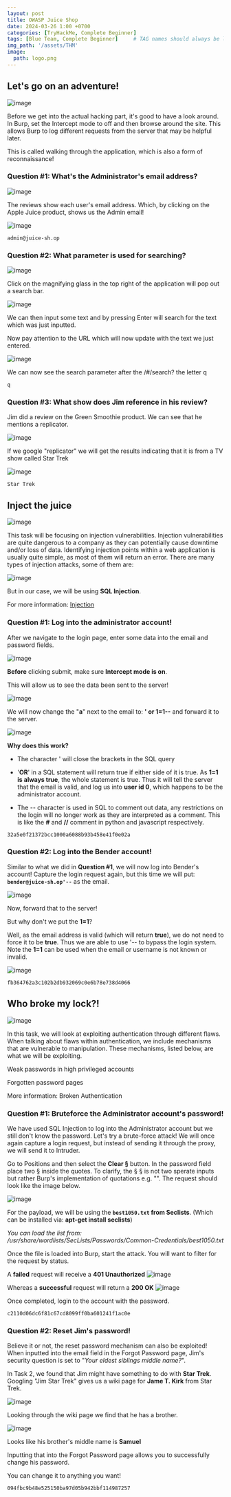```yaml
---
layout: post
title: OWASP Juice Shop
date: 2024-03-26 1:00 +0700
categories: [TryHackMe, Complete Beginner]
tags: [Blue Team, Complete Beginner]     # TAG names should always be lowercase
img_path: '/assets/THM'
image: 
  path: logo.png
--- 
```


## Let's go on an adventure!

![image](https://github.com/zs0b/zs0b.github.io/assets/118095276/b515f455-2eca-4197-94d7-e3b4c7f929c5)

Before we get into the actual hacking part, it's good to have a look around. In Burp, set the Intercept mode to off and then browse around the site. This allows Burp to log different requests from the server that may be helpful later. 

This is called walking through the application, which is also a form of reconnaissance!

### Question #1: What's the Administrator's email address?

![image](https://github.com/zs0b/zs0b.github.io/assets/118095276/b5fa481b-1c8d-45ad-90d9-a8ec88f77593)

The reviews show each user's email address. Which, by clicking on the Apple Juice product, shows us the Admin email!

![image](https://github.com/zs0b/zs0b.github.io/assets/118095276/1aff3566-49e9-4f8c-9c20-0c5b62a85cb3)

`admin@juice-sh.op`

### Question #2: What parameter is used for searching? 

![image](https://github.com/zs0b/zs0b.github.io/assets/118095276/324ec7e6-70f6-476c-b475-1f79b19b4970)

Click on the magnifying glass in the top right of the application will pop out a search bar.

![image](https://github.com/zs0b/zs0b.github.io/assets/118095276/7960d298-d08f-4f8a-997d-213b73d37f86)

We can then input some text and by pressing Enter will search for the text which was just inputted.

Now pay attention to the URL which will now update with the text we just entered.

![image](https://github.com/zs0b/zs0b.github.io/assets/118095276/7eae7218-04c3-45f6-8005-d081482709f5)

We can now see the search parameter after the /#/search? the letter q

`q`

### Question #3: What show does Jim reference in his review? 

Jim did a review on the Green Smoothie product. We can see that he mentions a replicator. 

![image](https://github.com/zs0b/zs0b.github.io/assets/118095276/9d426243-c882-4861-802b-b9ff59f6085c)

If we google "replicator" we will get the results indicating that it is from a TV show called Star Trek

![image](https://github.com/zs0b/zs0b.github.io/assets/118095276/0de5e4e0-5591-444a-b692-002ec1b1b94d)

`Star Trek`

##  Inject the juice

![image](https://github.com/zs0b/zs0b.github.io/assets/118095276/9052f0e0-ac64-4291-9183-bbab19cef0e2)

This task will be focusing on injection vulnerabilities. Injection vulnerabilities are quite dangerous to a company as they can potentially cause downtime and/or loss of data. Identifying injection points within a web application is usually quite simple, as most of them will return an error. There are many types of injection attacks, some of them are:

![image](https://github.com/zs0b/zs0b.github.io/assets/118095276/7075dd37-8511-4fb7-a998-e73565effa2b)

But in our case, we will be using **SQL Injection**.

For more information: [Injection](https://owasp.org/www-project-top-ten/2017/A1_2017-Injection.html)

### Question #1: Log into the administrator account!

After we navigate to the login page, enter some data into the email and password fields.

![image](https://github.com/zs0b/zs0b.github.io/assets/118095276/3046537b-15c2-4b65-b6c2-4e4c3ba9491f)

**Before** clicking submit, make sure **Intercept mode is on**.

This will allow us to see the data been sent to the server!

![image](https://github.com/zs0b/zs0b.github.io/assets/118095276/37ad13b1-d115-4e75-96a8-e35381b28af2)

We will now change the "**a**" next to the email to: **' or 1=1--** and forward it to the server.

![image](https://github.com/zs0b/zs0b.github.io/assets/118095276/a0f23ec7-413a-4159-8b61-c538a5b8d592)

**Why does this work?**

- The character ' will close the brackets in the SQL query

- '**OR**' in a SQL statement will return true if either side of it is true. As **1=1 is always true**, the whole statement is true. Thus it will tell the server that the email is valid, and log us into **user id 0**, which happens to be the administrator account.

- The -- character is used in SQL to comment out data, any restrictions on the login will no longer work as they are interpreted as a comment. This is like the **#** and **//** comment in python and javascript respectively.

`32a5e0f21372bcc1000a6088b93b458e41f0e02a`

### Question #2: Log into the Bender account!

Similar to what we did in **Question #1**, we will now log into Bender's account! Capture the login request again, but this time we will put: **`bender@juice-sh.op'--`** as the email. 

![image](https://github.com/zs0b/zs0b.github.io/assets/118095276/015e5fcf-0253-43ad-adf2-7bf1080cd67c)

Now, forward that to the server!

But why don't we put the **1=1**?

Well, as the email address is valid (which will return **true**), we do not need to force it to be **true**. Thus we are able to use '-- to bypass the login system. Note the **1=1** can be used when the email or username is not known or invalid.

![image](https://github.com/zs0b/zs0b.github.io/assets/118095276/346a6e92-9c94-4bac-8298-2d235c4b4089)

`fb364762a3c102b2db932069c0e6b78e738d4066`

## Who broke my lock?!

![image](https://github.com/zs0b/zs0b.github.io/assets/118095276/4678bc47-ce17-4e64-a183-4fa33b06486e)

In this task, we will look at exploiting authentication through different flaws. When talking about flaws within authentication, we include mechanisms that are vulnerable to manipulation. These mechanisms, listed below, are what we will be exploiting. 

Weak passwords in high privileged accounts

Forgotten password pages

More information: Broken Authentication

### Question #1: Bruteforce the Administrator account's password!

We have used SQL Injection to log into the Administrator account but we still don't know the password. Let's try a brute-force attack! We will once again capture a login request, but instead of sending it through the proxy, we will send it to Intruder.

Go to Positions and then select the **Clear §** button. In the password field place two § inside the quotes. To clarify, the § § is not two sperate inputs but rather Burp's implementation of quotations e.g. "". The request should look like the image below. 

![image](https://github.com/zs0b/zs0b.github.io/assets/118095276/2b41a574-c73e-4f1e-a02e-132c1e81ed07)

For the payload, we will be using the **`best1050.txt` from Seclists**. (Which can be installed via: **apt-get install seclists**)

*You can load the list from: /usr/share/wordlists/SecLists/Passwords/Common-Credentials/best1050.txt*

Once the file is loaded into Burp, start the attack. You will want to filter for the request by status.

A **failed** request will receive a **401 Unauthorized** ![image](https://github.com/zs0b/zs0b.github.io/assets/118095276/4a80c837-d787-41fe-aa4f-3996d4f6422f)

Whereas a **successful** request will return a **200 OK** ![image](https://github.com/zs0b/zs0b.github.io/assets/118095276/cb2372ad-10ab-4264-bc57-7aff24ecdc0e)

Once completed, login to the account with the password.

`c2110d06dc6f81c67cd8099ff0ba601241f1ac0e`

### Question #2: Reset Jim's password!

Believe it or not, the reset password mechanism can also be exploited! When inputted into the email field in the Forgot Password page, Jim's security question is set to "*Your eldest siblings middle name?*".

In Task 2, we found that Jim might have something to do with **Star Trek**. Googling "Jim Star Trek" gives us a wiki page for **Jame T. Kirk** from Star Trek. 

![image](https://github.com/zs0b/zs0b.github.io/assets/118095276/7988813e-e710-4a53-a599-78a578739479)

Looking through the wiki page we find that he has a brother.

![image](https://github.com/zs0b/zs0b.github.io/assets/118095276/62a273c4-5d55-4977-b792-ceee4d4564d2)

Looks like his brother's middle name is **Samuel**

Inputting that into the Forgot Password page allows you to successfully change his password.

You can change it to anything you want!

`094fbc9b48e525150ba97d05b942bbf114987257`



























































